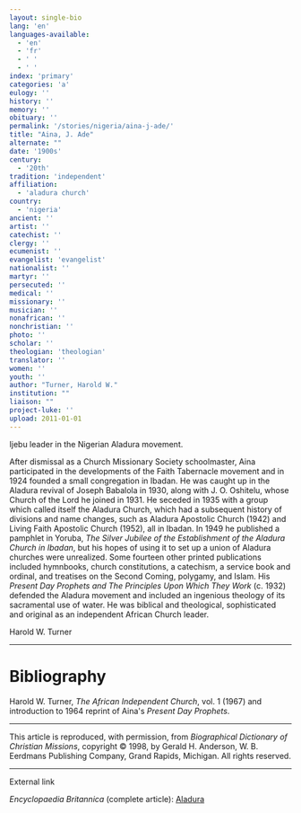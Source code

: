 ```yaml
---
layout: single-bio
lang: 'en'
languages-available:
  - 'en'
  - 'fr'
  - ' '
  - ' '
index: 'primary'
categories: 'a'
eulogy: ''
history: ''
memory: ''
obituary: ''
permalink: '/stories/nigeria/aina-j-ade/'
title: "Aina, J. Ade"
alternate: ""
date: '1900s'
century:
  - '20th'
tradition: 'independent'
affiliation:
  - 'aladura church'
country:
  - 'nigeria'
ancient: ''
artist: ''
catechist: ''
clergy: ''
ecumenist: ''
evangelist: 'evangelist'
nationalist: ''
martyr: ''
persecuted: ''
medical: ''
missionary: ''
musician: ''
nonafrican: ''
nonchristian: ''
photo: ''
scholar: ''
theologian: 'theologian'
translator: ''
women: ''
youth: ''
author: "Turner, Harold W."
institution: ""
liaison: ""
project-luke: ''
upload: 2011-01-01
---
```




Ijebu leader in the Nigerian Aladura movement.

After dismissal as a Church Missionary Society schoolmaster, Aina participated in the developments of the Faith Tabernacle movement and in 1924 founded a small congregation in Ibadan. He was caught up in the Aladura revival of Joseph Babalola in 1930, along with J. O. Oshitelu, whose Church of the Lord he joined in 1931. He seceded in 1935 with a group which called itself the Aladura Church, which had a subsequent history of divisions and name changes, such as Aladura Apostolic Church (1942) and Living Faith Apostolic Church (1952), all in Ibadan. In 1949 he published a pamphlet in Yoruba, *The Silver Jubilee of the Establishment of the Aladura Church in Ibadan*, but his hopes of using it to set up a union of Aladura churches were unrealized. Some fourteen other printed publications included hymnbooks, church constitutions, a catechism, a service book and ordinal, and treatises on the Second Coming, polygamy, and Islam. His *Present Day Prophets and The Principles Upon Which They Work* (c. 1932) defended the Aladura movement and included an ingenious theology of its sacramental use of water. He was biblical and theological, sophisticated and original as an independent African Church leader.

Harold W. Turner

---

# Bibliography

Harold W. Turner, *The African Independent Church*, vol. 1 (1967) and introduction to 1964 reprint of Aina's *Present Day Prophets*.

---

This article is reproduced, with permission, from *Biographical Dictionary of Christian Missions*,   copyright &copy; 1998, by Gerald H. Anderson, W. B. Eerdmans Publishing Company, Grand Rapids, Michigan.  All rights reserved.

---

External link

*Encyclopaedia Britannica*  (complete article):  [ Aladura](http://www.britannica.com/eb/article-9005331/Aladura)
